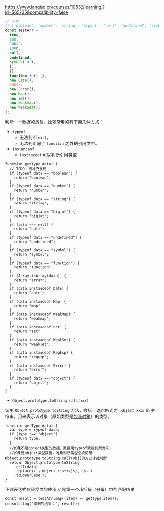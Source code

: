 https://www.lanqiao.cn/courses/10532/learning/?id=565235&compatibility=false

```js
// 目标
// ['boolean', 'number', 'string', 'bigint', 'null', 'undefined', 'symbol', 'array', 'object', 'function', 'date', 'regexp', 'error', 'map', 'set', 'weakmap', 'weakset'] ['boolean', 'number', 'string', 'bigint', 'null', 'undefined', 'symbol', 'array', 'object', 'function', 'date', 'regexp', 'error', 'map', 'set', 'weakmap', 'weakset']
const testArr = [
  true,
  100,
  "abc",
  100n,
  null,
  undefined,
  Symbol("a"),
  [],
  {},
  function fn() {},
  new Date(),
  /abc/,
  new Error(),
  new Map(),
  new Set(),
  new WeakMap(),
  new WeakSet(),
];
```

判断一个数据的类型，比较常用的有下面几种方式：

- `typeof`
  - 无法判断 `null`。
  - 无法判断除了 `function` 之外的引用类型。
- `instanceof`
  - `instanceof` 可以判断引用类型

```
function getType(data) {
  // TODO：待补充代码
  if (typeof data == "boolean") {
    return "boolean";
  }
  if (typeof data == "number") {
    return "number";
  }
  if (typeof data == "string") {
    return "string";
  }
  if (typeof data == "bigint") {
    return "bigint";
  }
  if (data === null) {
    return "null";
  }
  if (typeof data == "undefined") {
    return "undefined";
  }
  if (typeof data == "symbol") {
    return "symbol";
  }
  if (typeof data == "function") {
    return "function";
  }
  if (Array.isArray(data)) {
    return "array";
  }
  if (data instanceof Date) {
    return "date";
  }
  if (data instanceof Map) {
    return "map";
  }
  if (data instanceof WeakMap) {
    return "weakmap";
  }
  if (data instanceof Set) {
    return "set";
  }
  if (data instanceof WeakSet) {
    return "weakset";
  }
  if (data instanceof RegExp) {
    return "regexp";
  }
  if (data instanceof Error) {
    return "error";
  }
  if (typeof data == "object") {
    return "object";
  }
}
```

- `Object.prototype.toString.call(xxx)`

调用 `Object.prototype.toString` 方法，会统一返回格式为 `[object Xxx]` 的字符串，用来表示该对象（原始类型是[包装对象](https://developer.mozilla.org/zh-CN/docs/Glossary/Primitive#javascript_中的基本类型包装对象)）的类型。

```
function getType(data) {
  var type = typeof data;
  if (type !== "object") {
    return type;
  }
  //如果不是object类型的数据，直接用typeof就能判断出来
  //如果是object类型数据，准确判断类型必须使用Object.prototype.toString.call(obj)的方式才能判断
  return Object.prototype.toString
    .call(data)
    .replace(/^\[object (\S+)\]$/, "$1")
    .toLowerCase();
}
```

正则表达式在替换中的使用  `$1`是第一个小括号（分组）中的匹配结果

```
const result = testArr.map((item) => getType(item));
console.log("得到的结果：", result);
```

